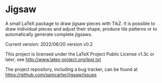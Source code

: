 # Jigsaw

A small LaTeX package to draw jigsaw pieces with TikZ. It is possible to draw individual pieces and adjust their shape, produce tile patterns or to automatically generate complete jigsaws.

Current version: 2022/06/20 version v0.2

This project is licensed under the LaTeX Project Public License v1.3c or later, see http://www.latex-project.org/lppl.txt

The project repository, including a bug tracker, can be found at https://github.com/samcarter/jigsaw/issues
